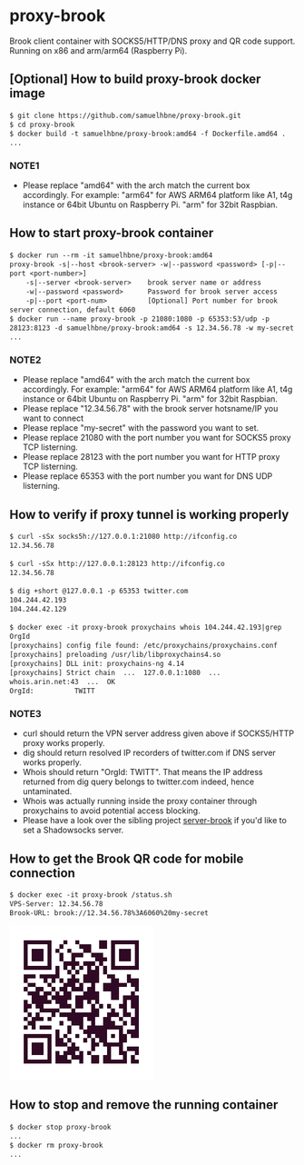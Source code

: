 # proxy-brook

Brook client container with SOCKS5/HTTP/DNS proxy and QR code support. Running on x86 and arm/arm64 (Raspberry Pi).

## [Optional] How to build proxy-brook docker image

```shell
$ git clone https://github.com/samuelhbne/proxy-brook.git
$ cd proxy-brook
$ docker build -t samuelhbne/proxy-brook:amd64 -f Dockerfile.amd64 .
...
```

### NOTE1

- Please replace "amd64" with the arch match the current box accordingly. For example: "arm64" for AWS ARM64 platform like A1, t4g instance or 64bit Ubuntu on Raspberry Pi. "arm" for 32bit Raspbian.

## How to start proxy-brook container

```shell
$ docker run --rm -it samuelhbne/proxy-brook:amd64
proxy-brook -s|--host <brook-server> -w|--password <password> [-p|--port <port-number>]
    -s|--server <brook-server>    brook server name or address
    -w|--password <password>      Password for brook server access
    -p|--port <port-num>          [Optional] Port number for brook server connection, default 6060
$ docker run --name proxy-brook -p 21080:1080 -p 65353:53/udp -p 28123:8123 -d samuelhbne/proxy-brook:amd64 -s 12.34.56.78 -w my-secret
...
```

### NOTE2

- Please replace "amd64" with the arch match the current box accordingly. For example: "arm64" for AWS ARM64 platform like A1, t4g instance or 64bit Ubuntu on Raspberry Pi. "arm" for 32bit Raspbian.
- Please replace "12.34.56.78" with the brook server hotsname/IP you want to connect
- Please replace "my-secret" with the password you want to set.
- Please replace 21080 with the port number you want for SOCKS5 proxy TCP listerning.
- Please replace 28123 with the port number you want for HTTP proxy TCP listerning.
- Please replace 65353 with the port number you want for DNS UDP listerning.

## How to verify if proxy tunnel is working properly

```shell
$ curl -sSx socks5h://127.0.0.1:21080 http://ifconfig.co
12.34.56.78

$ curl -sSx http://127.0.0.1:28123 http://ifconfig.co
12.34.56.78

$ dig +short @127.0.0.1 -p 65353 twitter.com
104.244.42.193
104.244.42.129

$ docker exec -it proxy-brook proxychains whois 104.244.42.193|grep OrgId
[proxychains] config file found: /etc/proxychains/proxychains.conf
[proxychains] preloading /usr/lib/libproxychains4.so
[proxychains] DLL init: proxychains-ng 4.14
[proxychains] Strict chain  ...  127.0.0.1:1080  ...  whois.arin.net:43  ...  OK
OrgId:          TWITT
```

### NOTE3

- curl should return the VPN server address given above if SOCKS5/HTTP proxy works properly.
- dig should return resolved IP recorders of twitter.com if DNS server works properly.
- Whois should return "OrgId: TWITT". That means the IP address returned from dig query belongs to twitter.com indeed, hence untaminated.
- Whois was actually running inside the proxy container through proxychains to avoid potential access blocking.
- Please have a look over the sibling project [server-brook](https://github.com/samuelhbne/server-brook) if you'd like to set a Shadowsocks server.

## How to get the Brook QR code for mobile connection

```shell
$ docker exec -it proxy-brook /status.sh
VPS-Server: 12.34.56.78
Brook-URL: brook://12.34.56.78%3A6060%20my-secret
```

![QR code example](https://github.com/samuelhbne/proxy-brook/blob/master/images/qr-brook.png)

## How to stop and remove the running container

```shell
$ docker stop proxy-brook
...
$ docker rm proxy-brook
...
```
